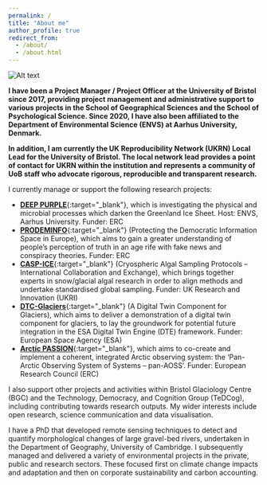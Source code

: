 ```yaml
---
permalink: /
title: "About me"
author_profile: true
redirect_from: 
  - /about/
  - /about.html
---
```


![Alt text](https://rwestaway.github.io/files/cropped-university-425596_19202.jpg "banner")

**I have been a Project Manager / Project Officer at the University of Bristol since 2017, providing project management and administrative support to various projects in the School of Geographical Sciences and the School of Psychological Science. Since 2020, I have also been affiliated to the Department of Environmental Science (ENVS) at Aarhus University, Denmark.**

**In addition, I am currently the UK Reproducibility Network (UKRN) Local Lead for the University of Bristol. The local network lead provides a point of contact for UKRN within the institution and represents a community of UoB staff who advocate rigorous, reproducible and transparent research.**

I currently manage or support the following research projects:

- [**DEEP PURPLE**](https://cordis.europa.eu/project/id/856416){:target="_blank"}, which is investigating the physical and microbial processes which darken the Greenland Ice Sheet. Host: ENVS, Aarhus University. Funder: ERC
- [**PRODEMINFO**](https://cordis.europa.eu/project/id/101020961){:target="_blank"} (Protecting the Democratic Information Space in Europe), which aims to gain a greater understanding of people’s perception of truth in an age rife with fake news and conspiracy theories. Funder: ERC
- [**CASP-ICE**](https://gtr.ukri.org/projects?ref=NE%2FY002636%2F1){:target="_blank"} (Cryospheric Algal Sampling Protocols – International Collaboration and Exchange), which brings together experts in snow/glacial algal research in order to align methods and undertake standardised global sampling. Funder: UK Research and Innovation (UKRI)
- [**DTC-Glaciers**](https://dtcglaciers.org/){:target="_blank"} (A Digital Twin Component for Glaciers), which aims to deliver a demonstration of a digital twin component for glaciers, to lay the groundwork for potential future integration in the ESA Digital Twin Engine (DTE) framework. Funder: European Space Agency (ESA)
- [**Arctic PASSION**](https://arcticpassion.eu/){:target="_blank"}, which aims to co-create and implement a coherent, integrated Arctic observing system: the ‘Pan-Arctic Observing System of Systems – pan-AOSS’. Funder: European Research Council (ERC)

I also support other projects and activities within Bristol Glaciology Centre (BGC) and the Technology, Democracy, and Cognition Group (TeDCog), including contributing towards research outputs. My wider interests include open research, science communication and data visualisation.

I have a PhD that developed remote sensing techniques to detect and quantify morphological changes of large gravel-bed rivers, undertaken in the Department of Geography, University of Cambridge. I subsequently managed and delivered a variety of environmental projects in the private, public and research sectors. These focused first on climate change impacts and adaptation and then on corporate sustainability and carbon accounting.

